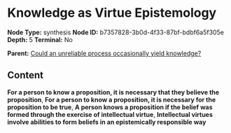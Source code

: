 # Knowledge as Virtue Epistemology

**Node Type:** synthesis
**Node ID:** b7357828-3b0d-4f33-87bf-bdbf6a5f305e
**Depth:** 5
**Terminal:** No

**Parent:** [Could an unreliable process occasionally yield knowledge?](could-an-unreliable-process-occasionally-yield-knowledge-antithesis-720c261a-b210-4ed9-8796-9ac7a9329594.md)

## Content

**For a person to know a proposition, it is necessary that they believe the proposition**, **For a person to know a proposition, it is necessary for the proposition to be true**, **A person knows a proposition if the belief was formed through the exercise of intellectual virtue**, **Intellectual virtues involve abilities to form beliefs in an epistemically responsible way**
